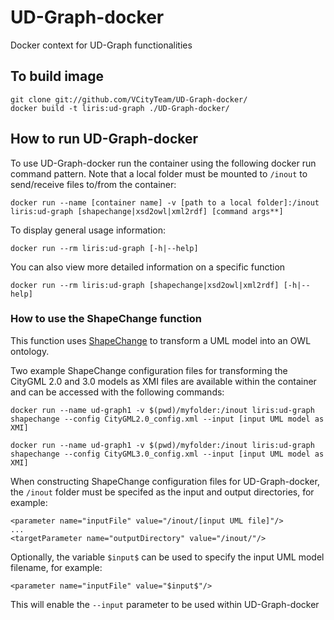 # UD-Graph-docker
Docker context for UD-Graph functionalities 

## To build image
```
git clone git://github.com/VCityTeam/UD-Graph-docker/
docker build -t liris:ud-graph ./UD-Graph-docker/
```

## How to run UD-Graph-docker
To use UD-Graph-docker run the container using the following docker run command pattern. Note that a local folder must be mounted to `/inout` to send/receive files to/from the container:
```
docker run --name [container name] -v [path to a local folder]:/inout liris:ud-graph [shapechange|xsd2owl|xml2rdf] [command args**]
```
To display general usage information: 
```
docker run --rm liris:ud-graph [-h|--help]
```
You can also view more detailed information on a specific function
```
docker run --rm liris:ud-graph [shapechange|xsd2owl|xml2rdf] [-h|--help]
```

### How to use the ShapeChange function
This function uses [ShapeChange](https://shapechange.net/) to transform a UML model into an OWL ontology.

Two example ShapeChange configuration files for transforming the CityGML 2.0 and 3.0 models as XMI files are available within the container and can be accessed with the following commands:
```
docker run --name ud-graph1 -v $(pwd)/myfolder:/inout liris:ud-graph shapechange --config CityGML2.0_config.xml --input [input UML model as XMI]
```
```
docker run --name ud-graph1 -v $(pwd)/myfolder:/inout liris:ud-graph shapechange --config CityGML3.0_config.xml --input [input UML model as XMI]
```

When constructing ShapeChange configuration files for UD-Graph-docker, the `/inout` folder must be specifed as the input and output directories, for example:
```
<parameter name="inputFile" value="/inout/[input UML file]"/>
...
<targetParameter name="outputDirectory" value="/inout/"/>
```
Optionally, the variable `$input$` can be used to specify the input UML model filename, for example:
```
<parameter name="inputFile" value="$input$"/>
```
This will enable the `--input` parameter to be used within UD-Graph-docker
